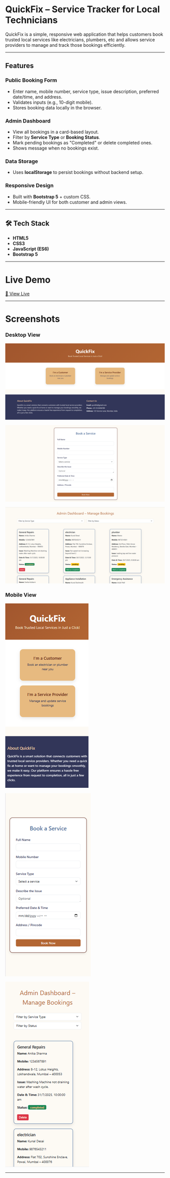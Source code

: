# QuickFix – Service Tracker for Local Technicians

QuickFix is a simple, responsive web application that helps customers book trusted local services like electricians, plumbers, etc and allows service providers to manage and track those bookings efficiently.

---

## Features

### Public Booking Form
- Enter name, mobile number, service type, issue description, preferred date/time, and address.
- Validates inputs (e.g., 10-digit mobile).
- Stores booking data locally in the browser.

### Admin Dashboard
- View all bookings in a card-based layout.
- Filter by **Service Type** or **Booking Status**.
- Mark pending bookings as "Completed" or delete completed ones.
- Shows message when no bookings exist.

### Data Storage
- Uses **localStorage** to persist bookings without backend setup.

### Responsive Design
- Built with **Bootstrap 5** + custom CSS.
- Mobile-friendly UI for both customer and admin views.

---

## 🛠️ Tech Stack

- **HTML5**
- **CSS3**
- **JavaScript (ES6)**
- **Bootstrap 5**

---

# Live Demo

[🔗 View Live](https://lisha2804.github.io/QuickFix/)

---

# Screenshots

### Desktop View

![Desktop Screenshot](images/ds1.png)

![Desktop Screenshot](images/ds2.png)

![Desktop Screenshot](images/ds3.png)

### Mobile View

![Mobile Screenshot](images/ms1.png)

 
![Mobile Screenshot](images/ms2.png)


![Mobile Screenshot](images/ms3.png)

---
